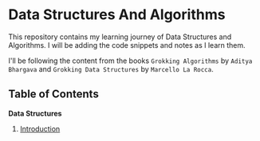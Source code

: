 # Data Structures And Algorithms

This repository contains my learning journey of Data Structures and Algorithms. I will be adding the code snippets and notes as I learn them.

I'll be following the content from the books `Grokking Algorithms` by `Aditya Bhargava` and `Grokking Data Structures` by `Marcello La Rocca`.

## Table of Contents

**Data Structures**

1. [Introduction](./grokking-data-structures/01-ds-introduction/README.md)
